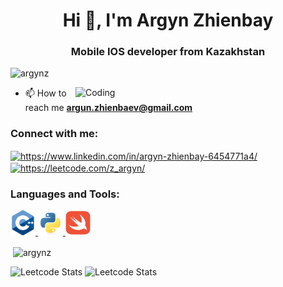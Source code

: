<h1 align="center">Hi 👋, I'm Argyn Zhienbay</h1>
<h3 align="center">Mobile IOS developer from Kazakhstan</h3>

<p align="left"> <img src="https://komarev.com/ghpvc/?username=argynz&label=Profile%20views&color=0e75b6&style=flat" alt="argynz" /> </p>

<img align="right" alt="Coding" width="400" src="https://media.tenor.com/YZPnGuPeZv8AAAAd/coding.gif">

- 📫 How to reach me **argun.zhienbaev@gmail.com**

<h3 align="left">Connect with me:</h3>
<p align="left">
<a href="https://linkedin.com/in/https://www.linkedin.com/in/argyn-zhienbay-6454771a4/" target="blank"><img align="center" src="https://raw.githubusercontent.com/rahuldkjain/github-profile-readme-generator/master/src/images/icons/Social/linked-in-alt.svg" alt="https://www.linkedin.com/in/argyn-zhienbay-6454771a4/" height="30" width="40" /></a>
<a href="https://www.leetcode.com/https://leetcode.com/z_argyn/" target="blank"><img align="center" src="https://raw.githubusercontent.com/rahuldkjain/github-profile-readme-generator/master/src/images/icons/Social/leet-code.svg" alt="https://leetcode.com/z_argyn/" height="30" width="40" /></a>
</p>

<h3 align="left">Languages and Tools:</h3>
<p align="left"> <a href="https://www.w3schools.com/cpp/" target="_blank" rel="noreferrer"> <img src="https://raw.githubusercontent.com/devicons/devicon/master/icons/cplusplus/cplusplus-original.svg" alt="cplusplus" width="40" height="40"/> </a> <a href="https://www.python.org" target="_blank" rel="noreferrer"> <img src="https://raw.githubusercontent.com/devicons/devicon/master/icons/python/python-original.svg" alt="python" width="40" height="40"/> </a> <a href="https://developer.apple.com/swift/" target="_blank" rel="noreferrer"> <img src="https://raw.githubusercontent.com/devicons/devicon/master/icons/swift/swift-original.svg" alt="swift" width="40" height="40"/> </a> </p>

<p>&nbsp;<img align="center" src="https://github-readme-stats.vercel.app/api?username=argynz&show_icons=true&locale=en" alt="argynz" /></p>

![Leetcode Stats](https://leetcard.jacoblin.cool/z_argyn?theme=light#gh-light-mode-only)
![Leetcode Stats](https://leetcard.jacoblin.cool/z_argyn?theme=dark#gh-dark-mode-only)

